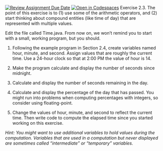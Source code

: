 [![Review Assignment Due Date](https://classroom.github.com/assets/deadline-readme-button-22041afd0340ce965d47ae6ef1cefeee28c7c493a6346c4f15d667ab976d596c.svg)](https://classroom.github.com/a/EojfciC_)
[![Open in Codespaces](https://classroom.github.com/assets/launch-codespace-2972f46106e565e64193e422d61a12cf1da4916b45550586e14ef0a7c637dd04.svg)](https://classroom.github.com/open-in-codespaces?assignment_repo_id=20170973)
Exercise 2.3. The point of this exercise is to (1) use some of the arithmetic operators, and (2) start thinking about compound entities (like time of day) that are represented with multiple values.

Edit the file called Time.java. From now on, we won’t remind you to start with a small, working program, but you should.

1. Following the example program in Section 2.4, create variables named hour, minute, and second. Assign values that are roughly the current time. Use a 24-hour clock so that at 2:00 PM the value of hour is 14.

2. Make the program calculate and display the number of seconds since midnight.

3. Calculate and display the number of seconds remaining in the day.

4. Calculate and display the percentage of the day that has passed. You might run into problems when computing percentages with integers, so consider using floating-point.

5. Change the values of hour, minute, and second to reflect the current time. Then write code to compute the elapsed time since you started working on this exercise.

**Hint:* You might want to use additional variables to hold values during the computation. Variables that are used in a computation but never displayed are sometimes called “intermediate” or “temporary” variables.*

